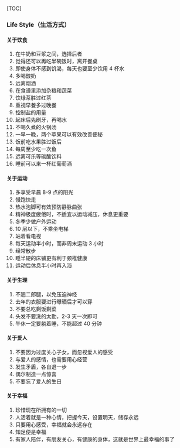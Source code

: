 [TOC]

### Life Style（生活方式） 

#### 关于饮食
1. 在牛奶和豆浆之间，选择后者
2. 觉得还可以再吃半碗饭时，离开餐桌
3. 即使身体不感到饥渴，每天也要至少饮用 4 杯水
4. 多喝酸奶
5. 远离烟酒
6. 在食谱里添加杂粮和蔬菜
7. 饮绿茶胜过红茶
8. 重视早餐多过晚餐
9. 控制盐的用量
10. 起床后先刷牙，再喝水
11. 不喝久煮的火锅汤
12. 一早一晚，两个苹果可以有效改善便秘
13. 饭前吃水果胜过饭后
14. 每周至少吃一次鱼 
15. 远离可乐等碳酸饮料
16. 睡前可以来一杯红葡萄酒


#### 关于运动
1. 多享受早晨 8-9 点的阳光
2. 慢跑快走
3. 热水泡脚可有效预防静脉曲张
4. 精神极度疲倦时，不适宜以运动减压，休息更重要
5. 冬季少做户外运动
6. 10 层以下，不乘坐电梯
7. 站着看电视
8. 每天运动半小时，而非周末运动 3 小时
9. 经常散步
10. 睡半硬的床铺更有利于颈椎健康
11. 运动后休息半小时再入浴


#### 关于生理
1. 不翘二郎腿，以免压迫神经
2. 去年的衣服要进行曝晒后才可以穿
3. 不要总吃剩饭剩菜
4. 头发不要洗的太勤，2-3 天一次即可
5. 午休一定要躺着睡，不能超过 40 分钟


#### 关于爱人
1. 不要因为过度关心子女，而忽视爱人的感受
2. 与爱人的感情，也需要用心经营
3. 发生矛盾，各自退一步
4. 偶尔制造一点惊喜
5. 不要忘了爱人的生日


#### 关于幸福
1. 珍惜现在所拥有的一切
2. 人活着就是一种心情，把握今天，设置明天，储存永远
3. 只要用心感受，幸福就会永远存在
4. 知足便是幸福
5. 有家人陪伴，有朋友关心，有健康的身体，这就是世界上最幸福的事了